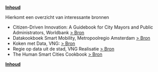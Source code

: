 **[Inhoud](ToC.md)**

Hierkomt een overzicht van interessante bronnen

* Citizen-Driven Innovation: A Guidebook for City Mayors and Public Administrators, Worldbank [> Bron](https://openknowledge.worldbank.org/handle/10986/21984)
* Datakookboek Smart Mobility, Metropoolregio Amsterdam [> Bron](https://smartmobilitymra.nl/datakookboek-smart-mobility/)
* Koken met Data, VNG: [> Bron](https://publicaties.vngrealisatie.nl/2017/koken-met-data/#!/voorblad)
* Regie op data uit de stad, VNG Realisatie [> Bron](https://www.vngrealisatie.nl/nieuws/regie-op-data-uit-de-stad)
* The Human Smart Cities Cookbook [> Bron](http://www.planum.net/peripheria-the-human-smart-cities-cookbook)

**[Inhoud](ToC.md)**
